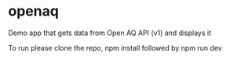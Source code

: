 # openaq
Demo app that gets data from Open AQ API (v1) and displays it

To run please clone the repo, npm install followed by npm run dev
